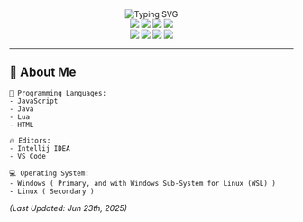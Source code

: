 <div align="center">
    <img src="https://readme-typing-svg.demolab.com?font=Space+Grotesk&weight=700&size=27&duration=1500&pause=1500&center=true&vCenter=true&random=false&width=435&lines=Hello+there!+--+I'm+ZenZoya;I'm+a+self+taught+developer+%3C3;I+love+opensource%2C+do+you%3F" alt="Typing SVG">
    <div>
        <img src="https://img.shields.io/badge/JavaScript-F7DF1E?style=for-the-badge&logo=javascript&logoColor=white">
        <img src="https://img.shields.io/badge/TypeScript-007ACC?style=for-the-badge&logo=typescript&logoColor=white">
        <img src="https://img.shields.io/badge/Java-ED8B00?style=for-the-badge&logo=openjdk&logoColor=white">
        <img src="https://img.shields.io/badge/Lua-2C2D72?style=for-the-badge&logo=lua&logoColor=white">
    </div>
    <div>
        <img src="https://img.shields.io/badge/next.js-000000?style=for-the-badge&logo=nextdotjs">
        <img src="https://img.shields.io/badge/nuxt.js-000000?style=for-the-badge&logo=nuxt">
        <img src="https://img.shields.io/badge/Tailwind_CSS-38B2AC?style=for-the-badge&logo=tailwind-css&logoColor=white">
        <img src="https://img.shields.io/badge/Yaml-%23ffffff.svg?style=for-the-badge&logo=yaml&logoColor=151515">
    </div>
</div>

---


## 🧐 About Me
```text
💬 Programming Languages:
- JavaScript
- Java
- Lua
- HTML

🔥 Editors: 
- Intellij IDEA
- VS Code

💻 Operating System:
- Windows ( Primary, and with Windows Sub-System for Linux (WSL) )
- Linux ( Secondary )
```

*(Last Updated: Jun 23th, 2025)*
